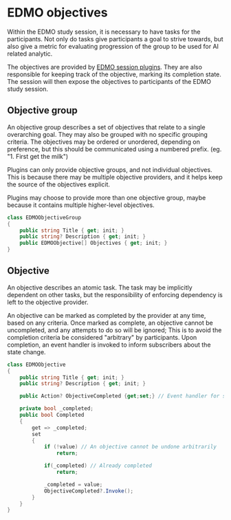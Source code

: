 # EDMO objectives
Within the EDMO study session, it is necessary to have tasks for the participants. Not only do tasks give participants a goal to strive towards, but also give a metric for evaluating progression of the group to be used for AI related analytic.

The objectives are provided by [EDMO session plugins](plugins.md). They are also responsible for keeping track of the objective, marking its completion state. The session will then expose the objectives to participants of the EDMO study session.

## Objective group
An objective group describes a set of objectives that relate to a single overarching goal. They may also be grouped with no specific grouping criteria. The objectives may be ordered or unordered, depending on preference, but this should be communicated using a numbered prefix. (eg. "1. First get the milk")

Plugins can only provide objective groups, and not individual objectives. This is because there may be multiple objective providers, and it helps keep the source of the objectives explicit.

Plugins may choose to provide more than one objective group, maybe because it contains multiple higher-level objectives.

```cs
class EDMOObjectiveGroup
{
	public string Title { get; init; }
	public string? Description { get; init; }
	public EDMOObjective[] Objectives { get; init; }
}
```

## Objective
An objective describes an atomic task. The task may be implicitly dependent on other tasks, but the responsibility of enforcing dependency is left to the objective provider.

An objective can be marked as completed by the provider at any time, based on any criteria. Once marked as complete, an objective cannot be uncompleted, and any attempts to do so will be ignored; This is to avoid the completion criteria be considered "arbitrary" by participants. Upon completion, an event handler is invoked to inform subscribers about the state change. 

```cs
class EDMOObjective
{
	public string Title { get; init; }
	public string? Description { get; init; }

	public Action? ObjectiveCompleted {get;set;} // Event handler for subscribers to the objective

	private bool _completed;
	public bool Completed
	{
		get => _completed;
		set
		{
			if (!value) // An objective cannot be undone arbitrarily
				return;

			if(_completed) // Already completed
				return;

			_completed = value;
			ObjectiveCompleted?.Invoke();
		}
	}
}
```